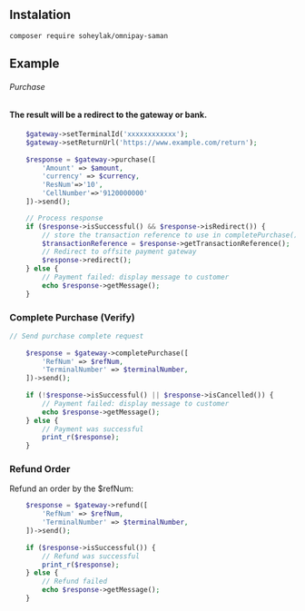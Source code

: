 ## Instalation

    composer require soheylak/omnipay-saman

## Example

###### Purchase

#### The result will be a redirect to the gateway or bank.

```php
    $gateway->setTerminalId('xxxxxxxxxxxx');
    $gateway->setReturnUrl('https://www.example.com/return');
   
    $response = $gateway->purchase([
        'Amount' => $amount,
        'currency' => $currency,
        'ResNum'=>'10',
        'CellNumber'=>'9120000000'
    ])->send();

    // Process response
    if ($response->isSuccessful() && $response->isRedirect()) {
        // store the transaction reference to use in completePurchase()
        $transactionReference = $response->getTransactionReference();
        // Redirect to offsite payment gateway
        $response->redirect();
    } else {
        // Payment failed: display message to customer
        echo $response->getMessage();
    }

```

### Complete Purchase (Verify)

```php
// Send purchase complete request
    
    $response = $gateway->completePurchase([
        'RefNum' => $refNum,
        'TerminalNumber' => $terminalNumber, 
    ])->send();
    
    if (!$response->isSuccessful() || $response->isCancelled()) {
        // Payment failed: display message to customer
        echo $response->getMessage();
    } else {
        // Payment was successful
        print_r($response);
    }
```

### Refund Order

Refund an order by the $refNum:

```php
    $response = $gateway->refund([
        'RefNum' => $refNum,
        'TerminalNumber' => $terminalNumber,
    ])->send();
    
    if ($response->isSuccessful()) {
        // Refund was successful
        print_r($response);
    } else {
        // Refund failed
        echo $response->getMessage();
    }
```



